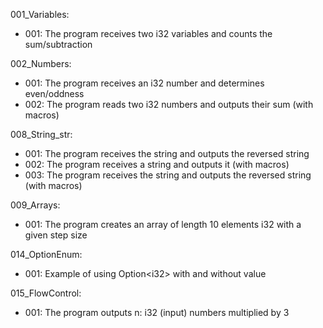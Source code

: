 001_Variables:  
- 001: The program receives two i32 variables and counts the sum/subtraction  

002_Numbers:  
- 001: The program receives an i32 number and determines even/oddness  
- 002: The program reads two i32 numbers and outputs their sum (with macros)  

008_String_str:  
- 001: The program receives the string and outputs the reversed string  
- 002: The program receives a string and outputs it (with macros)   
- 003: The program receives the string and outputs the reversed string (with macros)  

009_Arrays:  
- 001: The program creates an array of length 10 elements i32 with a given step size  

014_OptionEnum:  
- 001: Example of using Option\<i32\> with and without value  

015_FlowControl:  
- 001: The program outputs n: i32 (input) numbers multiplied by 3   


